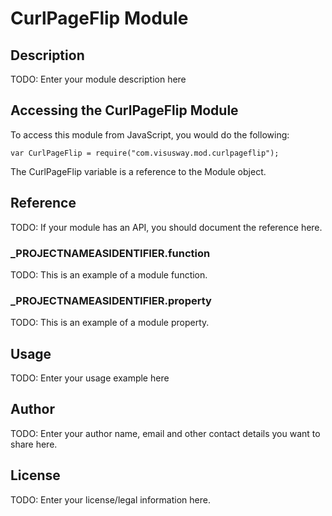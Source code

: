# CurlPageFlip Module

## Description

TODO: Enter your module description here

## Accessing the CurlPageFlip Module

To access this module from JavaScript, you would do the following:

	var CurlPageFlip = require("com.visusway.mod.curlpageflip");

The CurlPageFlip variable is a reference to the Module object.	

## Reference

TODO: If your module has an API, you should document
the reference here.

### ___PROJECTNAMEASIDENTIFIER__.function

TODO: This is an example of a module function.

### ___PROJECTNAMEASIDENTIFIER__.property

TODO: This is an example of a module property.

## Usage

TODO: Enter your usage example here

## Author

TODO: Enter your author name, email and other contact
details you want to share here. 

## License

TODO: Enter your license/legal information here.
